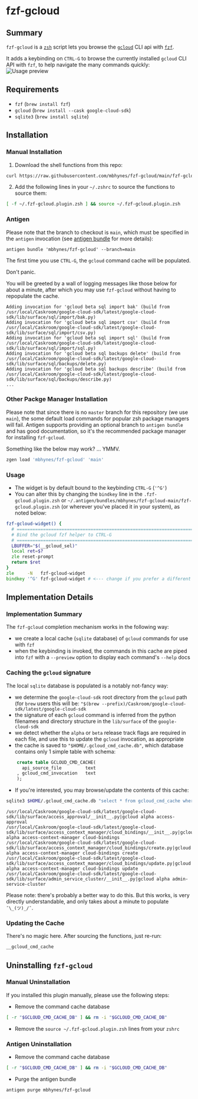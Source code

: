 # fzf-gcloud

## Summary
`fzf-gcloud` is a [`zsh`](https://en.wikipedia.org/wiki/Z_shell) script lets you browse the [`gcloud`](https://cloud.google.com/sdk/gcloud/) CLI api with [`fzf`](https://github.com/junegunn/fzf).

It adds a keybinding on `CTRL-G` to browse the currently installed `gcloud` CLI API with `fzf`, to help navigate the many commands quickly:
![Usage preview](usage_preview.gif)

## Requirements
- `fzf` (`brew install fzf`)
- `gcloud` (`brew install --cask google-cloud-sdk`)
- `sqlite3` (`brew install sqlite`)

## Installation

### Manual Installation
1. Download the shell functions from this repo:
```zsh
curl https://raw.githubusercontent.com/mbhynes/fzf-gcloud/main/fzf-gcloud.plugin.zsh > $HOME/.fzf-gcloud.plugin.zsh
```
2. Add the following lines in your `~/.zshrc` to source the functions to source them:
```zsh
[ -f ~/.fzf-gcloud.plugin.zsh ] && source ~/.fzf-gcloud.plugin.zsh
```
### Antigen
Please note that the branch to checkout is `main`, which must be specified in the `antigen` invocation (see [antigen bundle](https://github.com/zsh-users/antigen/wiki/Commands#antigen-bundle) for more details):
```
antigen bundle 'mbhynes/fzf-gcloud' --branch=main
```
The first time you use `CTRL-G`, the `gcloud` command cache will be populated. 

Don't panic. 

You will be greeted by a wall of logging messages like those below for about a minute, after which you may use `fzf-gcloud` without having to repopulate the cache.
```
Adding invocation for 'gcloud beta sql import bak' (build from /usr/local/Caskroom/google-cloud-sdk/latest/google-cloud-sdk/lib/surface/sql/import/bak.py)
Adding invocation for 'gcloud beta sql import csv' (build from /usr/local/Caskroom/google-cloud-sdk/latest/google-cloud-sdk/lib/surface/sql/import/csv.py)
Adding invocation for 'gcloud beta sql import sql' (build from /usr/local/Caskroom/google-cloud-sdk/latest/google-cloud-sdk/lib/surface/sql/import/sql.py)
Adding invocation for 'gcloud beta sql backups delete' (build from /usr/local/Caskroom/google-cloud-sdk/latest/google-cloud-sdk/lib/surface/sql/backups/delete.py)
Adding invocation for 'gcloud beta sql backups describe' (build from /usr/local/Caskroom/google-cloud-sdk/latest/google-cloud-sdk/lib/surface/sql/backups/describe.py)
...
```

### Other Packge Manager Installation
Please note that since there is no `master` branch for this repository (we use `main`), the some default load commands for popular zsh package managers will fail. Antigen supports providing an optional branch to `antigen bundle` and has good documentation, so it's the recommended package manager for installing `fzf-gcloud`.

Something like the below may work? ... YMMV.
```zsh
zgen load 'mbhynes/fzf-gcloud' 'main'
```

### Usage
- The widget is by default bound to the keybinding `CTRL-G` (`'^G'`)
- You can alter this by changing the `bindkey` line in the `.fzf-gcloud.plugin.zsh` or `~/.antigen/bundles/mbhynes/fzf-gcloud-main/fzf-gcloud.plugin.zsh` (or wherever you've placed it in your system), as noted below:

```zsh
fzf-gcloud-widget() {
  # ==========================================================================
  # Bind the gcloud fzf helper to CTRL-G
  # ==========================================================================
  LBUFFER="$(__gcloud_sel)"
  local ret=$?
  zle reset-prompt
  return $ret
}
zle     -N   fzf-gcloud-widget
bindkey '^G' fzf-gcloud-widget # <--- change if you prefer a different keybinding
```

## Implementation Details

### Implementation Summary
The `fzf-gcloud` completion mechanism works in the following way:
- we create a local cache (`sqlite` database) of `gcloud` commands for use with `fzf`
- when the keybinding is invoked, the commands in this cache are piped into `fzf` with a `--preview` option to display each command's `--help` docs

### Caching the `gcloud` signature
The local `sqlite` database is populated is a notably not-fancy way:
- we determine the `google-cloud-sdk` root directory from the `gcloud` path (for `brew` users this will be: `"$(brew --prefix)/Caskroom/google-cloud-sdk/latest/google-cloud-sdk`
- the signature of each `gcloud` command is inferred from the python filenames and directory structure in the `lib/surface` of the `google-cloud-sdk`
- we detect whether the `alpha` or `beta` release track flags are required in each file, and use this to update the `gcloud` invocation, as appropriate
- the cache is saved to `"$HOME/.gcloud_cmd_cache.db"`, which database contains only 1 simple table with schema:
```sql
    create table GCLOUD_CMD_CACHE(
      api_source_file         text
    , gcloud_cmd_invocation   text
    );
```
- If you're interested, you may browse/update the contents of this cache:
```bash
sqlite3 $HOME/.gcloud_cmd_cache.db "select * from gcloud_cmd_cache where gcloud_cmd_invocation like '%alpha%' order by api_source_file limit 5;"
```
```
/usr/local/Caskroom/google-cloud-sdk/latest/google-cloud-sdk/lib/surface/access_approval/__init__.py|gcloud alpha access-approval
/usr/local/Caskroom/google-cloud-sdk/latest/google-cloud-sdk/lib/surface/access_context_manager/cloud_bindings/__init__.py|gcloud alpha access-context-manager cloud-bindings
/usr/local/Caskroom/google-cloud-sdk/latest/google-cloud-sdk/lib/surface/access_context_manager/cloud_bindings/create.py|gcloud alpha access-context-manager cloud-bindings create
/usr/local/Caskroom/google-cloud-sdk/latest/google-cloud-sdk/lib/surface/access_context_manager/cloud_bindings/update.py|gcloud alpha access-context-manager cloud-bindings update
/usr/local/Caskroom/google-cloud-sdk/latest/google-cloud-sdk/lib/surface/admin_service_cluster/__init__.py|gcloud alpha admin-service-cluster
```

Please note: there's probably a better way to do this. But this works, is very directly understandable, and only takes about a minute to populate `¯\_(ツ)_/¯`.

### Updating the Cache
There's no magic here. After sourcing the functions, just re-run:
```zsh
__gcloud_cmd_cache
```

## Uninstalling `fzf-gcloud`

### Manual Uninstallation
If you installed this plugin manually, please use the following steps:
- Remove the command cache database
```bash
[ -r "$GCLOUD_CMD_CACHE_DB" ] && rm -i "$GCLOUD_CMD_CACHE_DB"
```
- Remove the `source ~/.fzf-gcloud.plugin.zsh` lines from your `zshrc`

### Antigen Uninstallation
- Remove the command cache database
```bash
[ -r "$GCLOUD_CMD_CACHE_DB" ] && rm -i "$GCLOUD_CMD_CACHE_DB"
```
- Purge the antigen bundle
```zsh
antigen purge mbhynes/fzf-gcloud
```

